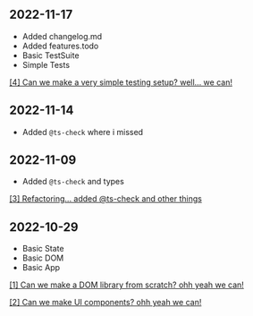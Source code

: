 ## 2022-11-17

-   Added changelog.md
-   Added features.todo
-   Basic TestSuite
-   Simple Tests

[[4] Can we make a very simple testing setup? well... we can!](https://youtu.be/zaoFW6ZApyA)

## 2022-11-14

-   Added `@ts-check` where i missed

## 2022-11-09

-   Added `@ts-check` and types

[[3] Refactoring... added @ts-check and other things](https://www.youtube.com/watch?v=iQZ0wVDoMsQ)

## 2022-10-29

-   Basic State
-   Basic DOM
-   Basic App

[[1] Can we make a DOM library from scratch? ohh yeah we can!](https://www.youtube.com/watch?v=eBGQajo3iKk)

[[2] Can we make UI components? ohh yeah we can!](https://www.youtube.com/watch?v=sJ--dGQefbc)

